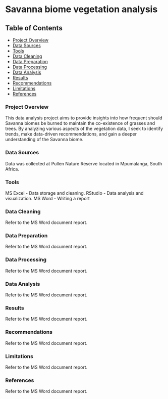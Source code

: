 # Savanna biome vegetation analysis

## Table of Contents

- [Project Overview](#project-overview)
- [Data Sources](#data-sources)
- [Tools](#tools)
- [Data Cleaning](#data-cleaning)
- [Data Preparation](#data-preparation)
- [Data Processing](#data-processing)
- [Data Analysis](#data-analysis)
- [Results](#results)
- [Recommendations](#recommendations)
- [Limitations](#limitations)
- [References](#references)

### Project Overview

This data analysis project aims to provide insights into how frequent should Savanna biomes be burned to maintain the co-existence of grasses and trees. By analyzing various aspects of the vegetation data, I seek to identify trends, make data-driven recommendations, and gain a deeper understanding of the Savanna biome.

### Data Sources

Data was collected at Pullen Nature Reserve located in Mpumalanga, South Africa. 

### Tools

MS Excel - Data storage and cleaning. 
RStudio - Data analysis and visualization.
MS Word - Writing a report

### Data Cleaning

Refer to the MS Word document report.

### Data Preparation

Refer to the MS Word document report.

### Data Processing

Refer to the MS Word document report.

### Data Analysis

Refer to the MS Word document report.

### Results

Refer to the MS Word document report.

### Recommendations

Refer to the MS Word document report.

### Limitations 

Refer to the MS Word document report.

### References 

Refer to the MS Word document report.

